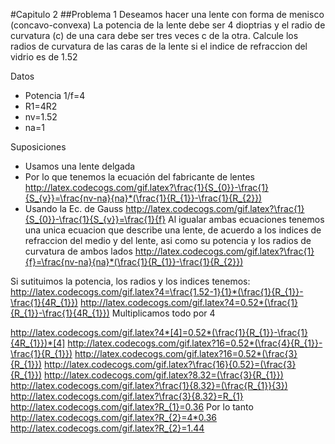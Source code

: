 #Capitulo 2
##Problema 1
Deseamos hacer una lente con forma de menisco (concavo-convexa) La potencia de la lente debe ser 4 dioptrias y el radio de curvatura (c) de una cara debe ser tres veces c de la otra.
Calcule los radios de curvatura de las caras de la lente si el indice de refraccion del vidrio es de 1.52

Datos
* Potencia 1/f=4
* R1=4R2
* nv=1.52
* na=1

Suposiciones 
* Usamos una lente delgada
* Por lo que tenemos la ecuación del fabricante de lentes
http://latex.codecogs.com/gif.latex?\frac{1}{S_{0}}-\frac{1}{S_{v}}=\frac{nv-na}{na}*(\frac{1}{R_{1}}-\frac{1}{R_{2}})
* Usando la Ec. de Gauss
http://latex.codecogs.com/gif.latex?\frac{1}{S_{0}}-\frac{1}{S_{v}}=\frac{1}{f}
Al igualar ambas ecuaciones tenemos una unica ecuacion que describe una lente, de acuerdo a los indices de refraccion del medio y del lente, asi como su potencia y los radios de curvatura de ambos lados 
http://latex.codecogs.com/gif.latex?\frac{1}{f}=\frac{nv-na}{na}*(\frac{1}{R_{1}}-\frac{1}{R_{2}})

Si sutituimos la potencia, los radios y los indices tenemos:
http://latex.codecogs.com/gif.latex?4=\frac{1.52-1}{1}*(\frac{1}{R_{1}}-\frac{1}{4R_{1}})
http://latex.codecogs.com/gif.latex?4=0.52*(\frac{1}{R_{1}}-\frac{1}{4R_{1}})
Multiplicamos todo por 4

http://latex.codecogs.com/gif.latex?4*[4]=0.52*(\frac{1}{R_{1}}-\frac{1}{4R_{1}})*[4]
http://latex.codecogs.com/gif.latex?16=0.52*(\frac{4}{R_{1}}-\frac{1}{R_{1}})
http://latex.codecogs.com/gif.latex?16=0.52*(\frac{3}{R_{1}})
http://latex.codecogs.com/gif.latex?\frac{16}{0.52}=(\frac{3}{R_{1}})
http://latex.codecogs.com/gif.latex?8.32=(\frac{3}{R_{1}})
http://latex.codecogs.com/gif.latex?\frac{1}{8.32}=(\frac{R_{1}}{3})
http://latex.codecogs.com/gif.latex?\frac{3}{8.32}=R_{1}
http://latex.codecogs.com/gif.latex?R_{1}=0.36
Por lo tanto 
http://latex.codecogs.com/gif.latex?R_{2}=4*0.36
http://latex.codecogs.com/gif.latex?R_{2}=1.44
